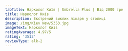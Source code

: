 ```yaml
---
tabTitle: Нарколог Київ | Umbrella Plus | Від 2000 грн
title: Нарколог Київ
description: Екстрений виклик лікаря у столиці
image: /img/Kiev New/5353.jpg
imageText: Нарколог Київ
ratingAvarage: 4.97/5
rating: '3512'
reviewType: alk-2
---
```


